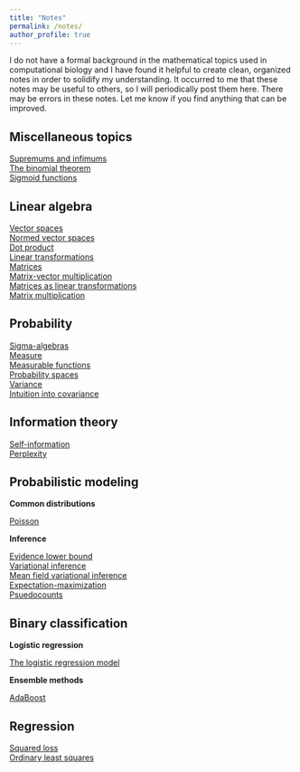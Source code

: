 ```yaml
---
title: "Notes"
permalink: /notes/
author_profile: true
---
```


I do not have a formal background in the mathematical topics used in computational biology and I have found it helpful to create clean, organized notes in order to solidify 
my understanding. It occurred to me that these notes may be useful to others, so I will periodically post them here. 
There may be errors in these notes. Let me know if you find anything that can be improved.

## Miscellaneous topics

[Supremums and infimums](http://mbernste.github.io/files/notes/BoundsSupremumsInfimums.pdf)  
[The binomial theorem](http://mbernste.github.io/files/notes/BinomialTheorem.pdf)  
[Sigmoid functions](http://mbernste.github.io/files/notes/SigmoidFunction.pdf)

## Linear algebra

[Vector spaces](http://mbernste.github.io/files/notes/VectorSpaces.pdf)  
[Normed vector spaces](http://mbernste.github.io/files/notes/NormedVectorSpaces.pdf)  
[Dot product](http://mbernste.github.io/files/notes/DotProduct.pdf)  
[Linear transformations](http://mbernste.github.io/files/notes/LinearTransformations.pdf)  
[Matrices](http://mbernste.github.io/files/notes/Matrices.pdf)  
[Matrix-vector multiplication](http://mbernste.github.io/files/notes/MatrixVectorMultiplication.pdf)  
[Matrices as linear transformations](http://mbernste.github.io/files/notes/MatricesAsLinearTransformations.pdf)  
[Matrix multiplication](http://mbernste.github.io/files/notes/MatrixMultiplication.pdf)

## Probability

[Sigma-algebras](http://mbernste.github.io/files/notes/SigmaAlgebras.pdf)  
[Measure](http://mbernste.github.io/files/notes/Measure.pdf)  
[Measurable functions](http://mbernste.github.io/files/notes/MeasurableFunctions.pdf)  
[Probability spaces](http://mbernste.github.io/files/notes/ProbabilitySpace.pdf)  
[Variance](http://mbernste.github.io/files/notes/Variance.pdf)  
[Intuition into covariance](http://mbernste.github.io/files/notes/VisualizingVarianceCovariance.pdf)

## Information theory

[Self-information](http://mbernste.github.io/files/notes/SelfInformation.pdf)  
[Perplexity](http://mbernste.github.io/files/notes/Perplexity.pdf)  

## Probabilistic modeling

**Common distributions**

[Poisson](http://mbernste.github.io/files/notes/Poisson.pdf)

**Inference**

[Evidence lower bound](http://mbernste.github.io/files/notes/EvidenceLowerBound.pdf)  
[Variational inference](http://mbernste.github.io/files/notes/VariationalInference.pdf)  
[Mean field variational inference](http://mbernste.github.io/files/notes/MeanFieldVariationalInference.pdf)  
[Expectation-maximization](http://mbernste.github.io/files/notes/EM.pdf)  
[Psuedocounts](http://mbernste.github.io/files/notes/Psuedocounts.pdf)  


## Binary classification

**Logistic regression**	

[The logistic regression model](http://mbernste.github.io/files/notes/LogisticRegression.pdf)

**Ensemble methods**

[AdaBoost](http://mbernste.github.io/files/notes/AdaBoost.pdf)

## Regression

[Squared loss](http://mbernste.github.io/files/notes/SquaredLoss.pdf)  
[Ordinary least squares](http://mbernste.github.io/files/notes/OrdinaryLeastSquares.pdf)




